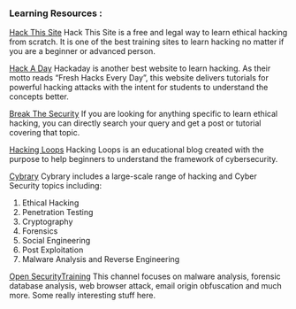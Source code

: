 ### Learning Resources :

[Hack This Site](https://www.hackthissite.org/) 
Hack This Site is a free and legal way to learn ethical hacking from scratch. It is one of the best training sites to learn hacking no matter if you are a beginner or advanced person.

[Hack A Day](https://hackaday.com/) 
Hackaday is another best website to learn hacking. As their motto reads “Fresh Hacks Every Day”, this website delivers tutorials for powerful hacking attacks with the intent for students to understand the concepts better.

[Break The Security](http://breakthesecurity.cysecurity.org/) 
If you are looking for anything specific to learn ethical hacking, you can directly search your query and get a post or tutorial covering that topic.

[Hacking Loops](https://www.hackingloops.com/) 
Hacking Loops is an educational blog created with the purpose to help beginners to understand the framework of cybersecurity.

[Cybrary](https://www.cybrary.it/)
Cybrary includes a large-scale range of hacking and Cyber Security topics including:
1. Ethical Hacking
2. Penetration Testing
3. Cryptography
4. Forensics
5. Social Engineering
6. Post Exploitation
7. Malware Analysis and Reverse Engineering

[Open SecurityTraining](https://www.youtube.com/user/OpenSecurityTraining/)
This channel focuses on malware analysis, forensic database analysis, web browser attack, email origin obfuscation and much more. Some really interesting stuff here.
